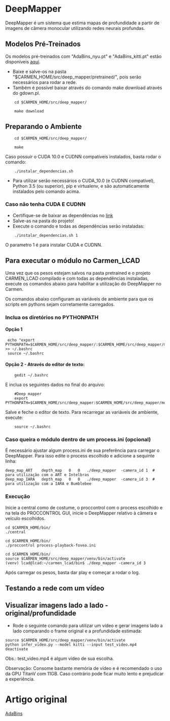 # DeepMapper

DeepMapper é um sistema que estima mapas de profundidade a partir de imagens de câmera monocular utilizando redes neurais profundas.

## Modelos Pré-Treinados

Os modelos pré-treinados com "AdaBins_nyu.pt" e "AdaBins_kitti.pt" estão disponíveis [aqui](https://1drv.ms/u/s!AuWRnPR26byUmfRxBQ327hc8eXse2Q?e=AQuYZw).
* Baixe e salve-os na pasta "$CARMEN_HOME/src/deep_mapper/pretrained/", pois serão necessários para rodar a rede.
* Também é possível baixar através do comando make download através do gdown.pl.
```shell
    cd $CARMEN_HOME/src/deep_mapper/
```
```shell
    make download
```

## Preparando o Ambiente

```shell
    cd $CARMEN_HOME/src/deep_mapper/
```
```shell
    make
```
Caso possuir o CUDA 10.0 e CUDNN compatíveis instalados, basta rodar o comando:
```shell
    ./instalar_dependencias.sh
```


* Para utilizar serão necessários o CUDA_10.0 (e CUDNN compatível), Python 3.5 (ou superior), pip e virtualenv, e são automaticamente instalados pelo comando acima.

### Caso não tenha CUDA E CUDNN
* Certifique-se de baixar as dependências no [link](https://1drv.ms/u/s!AuWRnPR26byUmfRbqEF7468fDdHM1g?e=KoabLc)
* Salve-as na pasta do projeto!
* Execute o comando e todas as dependências serão instaladas:
```shell
    ./instalar_dependencias.sh 1
```
O parametro 1 é para instalar CUDA e CUDNN.


## Para executar o módulo no Carmen_LCAD

 Uma vez que os pesos estejam salvos na pasta pretrained e o projeto CARMEN_LCAD compilado e com todas as dependências instaladas,<br/>
 execute os comandos abaixo para habilitar a utilização do DeepMapper no Carmen.
 
 Os comandos abaixo configuram as variáveis de ambiente para que os scripts em pythons sejam corretamente carregados.
### Inclua os diretórios no PYTHONPATH
#### Opção 1
```shell
 echo "export PYTHONPATH=$CARMEN_HOME/src/deep_mapper/:$CARMEN_HOME/src/deep_mapper/models/:$PYTHONPATH" >> ~/.bashrc
 source ~/.bashrc
```
#### Opção 2 - Através do editor de texto:
```shell
    gedit ~/.bashrc
```
E inclua os seguintes dados no final do arquivo:
```shell
    #Deep mapper
    export PYTHONPATH=$CARMEN_HOME/src/deep_mapper:$CARMEN_HOME/src/deep_mapper/models:$PYTHONPATH
```
Salve e feche o editor de texto. Para recarregar as variáveis de ambiente, execute:
```shell
    source ~/.bashrc
```

### Caso queira o módulo dentro de um process.ini (opcional)
É necessário ajustar algum process.ini de sua preferência para carregar o DeepMapper. Para isso edite o process escolhido e adicione a sequinte linha:
```
deep_map_ART    depth_map   0   0   ./deep_mapper  -camera_id 1  # para utilização com o ART e Intelbras
deep_map_IARA   depth_map   0   0   ./deep_mapper  -camera_id 3  # para utilização com a IARA e Bumblebee 
```

### Execução
Inicie a central como de costume, o proccontrol com o process escolhido e na tela do PROCCONTROL GUI, inicie o DeepMapper relativo à câmera e veículo escolhidos.
```shell
cd $CARMEN_HOME/bin/
./central
```
```shell
cd $CARMEN_HOME/bin/
./proccontrol process-playback-fovea.ini
```
```shell
cd $CARMEN_HOME/bin/
source $CARMEN_HOME/src/deep_mapper/venv/bin/activate
(venv) lcad@lcad:~/carmen_lcad/bin$ ./deep_mapper -camera_id 3
```
Após carregar os pesos, basta dar play e começar a rodar o log.


## Testando a rede com um vídeo

## Visualizar imagens lado a lado - original/profundidade
* Rode o seguinte comando para utilizar um vídeo e gerar imagens lado a lado comparando o frame original e a profundidade estimada:
```
source $CARMEN_HOME/src/deep_mapper/venv/bin/activate
python infer_video.py --model kitti --input test_video.mp4
deactivate
```
Obs.: test_video.mp4 é algum vídeo de sua escolha.

Observação: Consome bastante memória de vídeo e é recomendado o uso da GPU TitanV com 11GB. Caso contrário pode ficar muito lento e prejudicar a experiência.

# Artigo original
[AdaBins](https://arxiv.org/abs/2011.14141)

